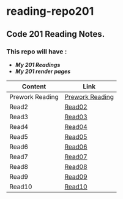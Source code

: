 # reading-repo201

## Code 201 Reading Notes.

### This repo will have :

+ __*My 201 Readings*__
+ __*My 201 render pages*__

 Content | Link
 ------ | ------
 Prework Reading | [Prework Reading](https://bassilalkhateeb.github.io/reading-repo2/class01)
 Read2 | [Read02](https://bassilalkhateeb.github.io/reading-repo2/class02)
 Read3 | [Read03](https://bassilalkhateeb.github.io/reading-repo2/class03)
 Read4 | [Read04](https://bassilalkhateeb.github.io/reading-repo2/class04)
 Read5 | [Read05](https://bassilalkhateeb.github.io/reading-repo2/class05)
 Read6 | [Read06](https://bassilalkhateeb.github.io/reading-repo2/class06)
 Read7 | [Read07](https://bassilalkhateeb.github.io/reading-repo2/class07)
 Read8 | [Read08](https://bassilalkhateeb.github.io/reading-repo2/class08)
 Read9 | [Read09](https://bassilalkhateeb.github.io/reading-repo2/class09)
 Read10 | [Read10](https://bassilalkhateeb.github.io/reading-repo2/class10)
 
